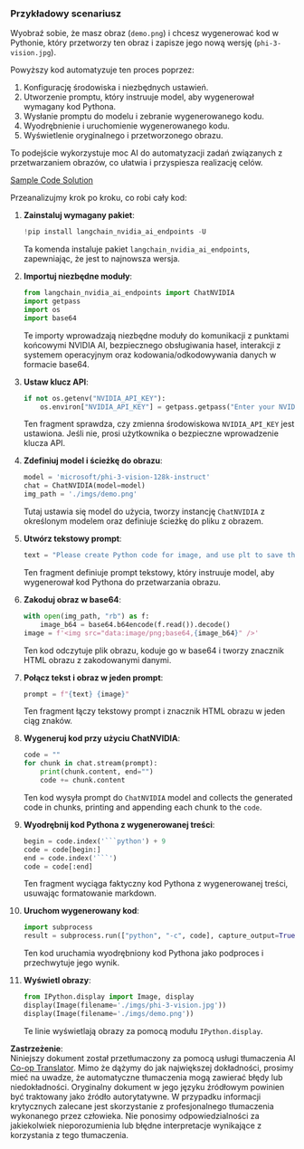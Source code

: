 <!--
CO_OP_TRANSLATOR_METADATA:
{
  "original_hash": "a8de701a2f1eb12b1f82432288d709cf",
  "translation_date": "2025-05-09T19:55:36+00:00",
  "source_file": "md/02.Application/04.Vision/Phi3/E2E_Nvidia_NIM_Vision.md",
  "language_code": "pl"
}
-->
### Przykładowy scenariusz

Wyobraź sobie, że masz obraz (`demo.png`) i chcesz wygenerować kod w Pythonie, który przetworzy ten obraz i zapisze jego nową wersję (`phi-3-vision.jpg`).

Powyższy kod automatyzuje ten proces poprzez:

1. Konfigurację środowiska i niezbędnych ustawień.
2. Utworzenie promptu, który instruuje model, aby wygenerował wymagany kod Pythona.
3. Wysłanie promptu do modelu i zebranie wygenerowanego kodu.
4. Wyodrębnienie i uruchomienie wygenerowanego kodu.
5. Wyświetlenie oryginalnego i przetworzonego obrazu.

To podejście wykorzystuje moc AI do automatyzacji zadań związanych z przetwarzaniem obrazów, co ułatwia i przyspiesza realizację celów.

[Sample Code Solution](../../../../../../code/06.E2E/E2E_Nvidia_NIM_Phi3_Vision.ipynb)

Przeanalizujmy krok po kroku, co robi cały kod:

1. **Zainstaluj wymagany pakiet**:
    ```python
    !pip install langchain_nvidia_ai_endpoints -U
    ```
    Ta komenda instaluje pakiet `langchain_nvidia_ai_endpoints`, zapewniając, że jest to najnowsza wersja.

2. **Importuj niezbędne moduły**:
    ```python
    from langchain_nvidia_ai_endpoints import ChatNVIDIA
    import getpass
    import os
    import base64
    ```
    Te importy wprowadzają niezbędne moduły do komunikacji z punktami końcowymi NVIDIA AI, bezpiecznego obsługiwania haseł, interakcji z systemem operacyjnym oraz kodowania/odkodowywania danych w formacie base64.

3. **Ustaw klucz API**:
    ```python
    if not os.getenv("NVIDIA_API_KEY"):
        os.environ["NVIDIA_API_KEY"] = getpass.getpass("Enter your NVIDIA API key: ")
    ```
    Ten fragment sprawdza, czy zmienna środowiskowa `NVIDIA_API_KEY` jest ustawiona. Jeśli nie, prosi użytkownika o bezpieczne wprowadzenie klucza API.

4. **Zdefiniuj model i ścieżkę do obrazu**:
    ```python
    model = 'microsoft/phi-3-vision-128k-instruct'
    chat = ChatNVIDIA(model=model)
    img_path = './imgs/demo.png'
    ```
    Tutaj ustawia się model do użycia, tworzy instancję `ChatNVIDIA` z określonym modelem oraz definiuje ścieżkę do pliku z obrazem.

5. **Utwórz tekstowy prompt**:
    ```python
    text = "Please create Python code for image, and use plt to save the new picture under imgs/ and name it phi-3-vision.jpg."
    ```
    Ten fragment definiuje prompt tekstowy, który instruuje model, aby wygenerował kod Pythona do przetwarzania obrazu.

6. **Zakoduj obraz w base64**:
    ```python
    with open(img_path, "rb") as f:
        image_b64 = base64.b64encode(f.read()).decode()
    image = f'<img src="data:image/png;base64,{image_b64}" />'
    ```
    Ten kod odczytuje plik obrazu, koduje go w base64 i tworzy znacznik HTML obrazu z zakodowanymi danymi.

7. **Połącz tekst i obraz w jeden prompt**:
    ```python
    prompt = f"{text} {image}"
    ```
    Ten fragment łączy tekstowy prompt i znacznik HTML obrazu w jeden ciąg znaków.

8. **Wygeneruj kod przy użyciu ChatNVIDIA**:
    ```python
    code = ""
    for chunk in chat.stream(prompt):
        print(chunk.content, end="")
        code += chunk.content
    ```
    Ten kod wysyła prompt do `ChatNVIDIA` model and collects the generated code in chunks, printing and appending each chunk to the `code`.

9. **Wyodrębnij kod Pythona z wygenerowanej treści**:
    ```python
    begin = code.index('```python') + 9
    code = code[begin:]
    end = code.index('```')
    code = code[:end]
    ```
    Ten fragment wyciąga faktyczny kod Pythona z wygenerowanej treści, usuwając formatowanie markdown.

10. **Uruchom wygenerowany kod**:
    ```python
    import subprocess
    result = subprocess.run(["python", "-c", code], capture_output=True)
    ```
    Ten kod uruchamia wyodrębniony kod Pythona jako podproces i przechwytuje jego wynik.

11. **Wyświetl obrazy**:
    ```python
    from IPython.display import Image, display
    display(Image(filename='./imgs/phi-3-vision.jpg'))
    display(Image(filename='./imgs/demo.png'))
    ```
    Te linie wyświetlają obrazy za pomocą modułu `IPython.display`.

**Zastrzeżenie**:  
Niniejszy dokument został przetłumaczony za pomocą usługi tłumaczenia AI [Co-op Translator](https://github.com/Azure/co-op-translator). Mimo że dążymy do jak największej dokładności, prosimy mieć na uwadze, że automatyczne tłumaczenia mogą zawierać błędy lub niedokładności. Oryginalny dokument w jego języku źródłowym powinien być traktowany jako źródło autorytatywne. W przypadku informacji krytycznych zalecane jest skorzystanie z profesjonalnego tłumaczenia wykonanego przez człowieka. Nie ponosimy odpowiedzialności za jakiekolwiek nieporozumienia lub błędne interpretacje wynikające z korzystania z tego tłumaczenia.